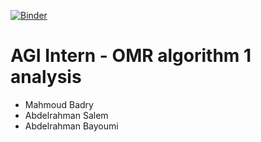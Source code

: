 [![Binder](https://mybinder.org/badge_logo.svg)](https://mybinder.org/v2/gh/mbadry1/OMRChecker/HEAD)


# AGI Intern - OMR algorithm 1 analysis

- Mahmoud Badry
- Abdelrahman Salem
- Abdelrahman Bayoumi
